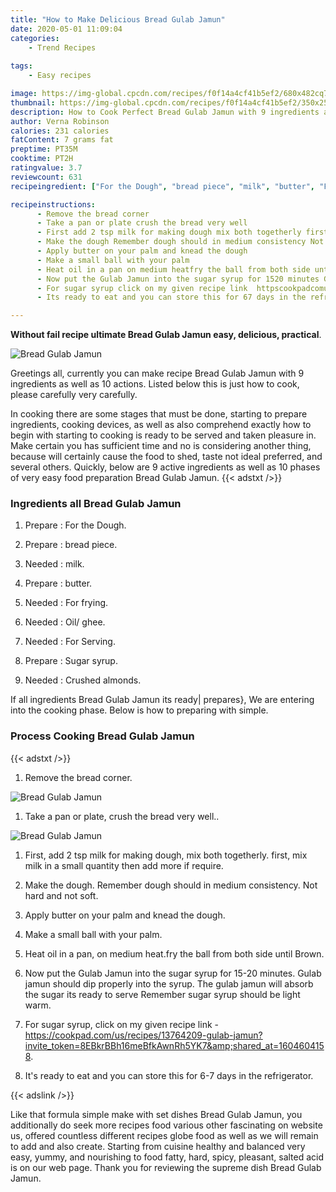 ```yaml
---
title: "How to Make Delicious Bread Gulab Jamun"
date: 2020-05-01 11:09:04
categories:
    - Trend Recipes
    
tags:
    - Easy recipes

image: https://img-global.cpcdn.com/recipes/f0f14a4cf41b5ef2/680x482cq70/bread-gulab-jamun-recipe-main-photo.jpg
thumbnail: https://img-global.cpcdn.com/recipes/f0f14a4cf41b5ef2/350x250cq70/bread-gulab-jamun-recipe-main-photo.jpg
description: How to Cook Perfect Bread Gulab Jamun with 9 ingredients and 10 stages of easy cooking.
author: Verna Robinson
calories: 231 calories
fatContent: 7 grams fat
preptime: PT35M
cooktime: PT2H
ratingvalue: 3.7
reviewcount: 631
recipeingredient: ["For the Dough", "bread piece", "milk", "butter", "For frying", "Oil ghee", "For Serving", "Sugar syrup", "Crushed almonds"]

recipeinstructions: 
      - Remove the bread corner 
      - Take a pan or plate crush the bread very well 
      - First add 2 tsp milk for making dough mix both togetherly first mix milk in a small quantity then add more if require 
      - Make the dough Remember dough should in medium consistency Not hard and not soft 
      - Apply butter on your palm and knead the dough 
      - Make a small ball with your palm 
      - Heat oil in a pan on medium heatfry the ball from both side until Brown 
      - Now put the Gulab Jamun into the sugar syrup for 1520 minutes Gulab jamun should dip properly into the syrup The gulab jamun will absorb the sugar its ready to serve Remember sugar syrup should be light warm 
      - For sugar syrup click on my given recipe link  httpscookpadcomusrecipes13764209gulabjamuninvite_token8EBkrBBh16meBfkAwnRh5YK7shared_at1604604158 
      - Its ready to eat and you can store this for 67 days in the refrigerator

---
```




**Without fail recipe ultimate Bread Gulab Jamun easy, delicious, practical**. 


![Bread Gulab Jamun](https://img-global.cpcdn.com/recipes/f0f14a4cf41b5ef2/680x482cq70/bread-gulab-jamun-recipe-main-photo.jpg "Bread Gulab Jamun")




Greetings all, currently you can make recipe Bread Gulab Jamun with 9 ingredients as well as 10 actions. Listed below this is just how to cook, please carefully very carefully.

In cooking there are some stages that must be done, starting to prepare ingredients, cooking devices, as well as also comprehend exactly how to begin with starting to cooking is ready to be served and taken pleasure in. Make certain you has sufficient time and no is considering another thing, because will certainly cause the food to shed, taste not ideal preferred, and several others. Quickly, below are 9 active ingredients as well as 10 phases of very easy food preparation Bread Gulab Jamun.
{{< adstxt />}}

### Ingredients all Bread Gulab Jamun


1. Prepare  : For the Dough.

1. Prepare  : bread piece.

1. Needed  : milk.

1. Prepare  : butter.

1. Needed  : For frying.

1. Needed  : Oil/ ghee.

1. Needed  : For Serving.

1. Prepare  : Sugar syrup.

1. Needed  : Crushed almonds.



If all ingredients Bread Gulab Jamun its ready| prepares}, We are entering into the cooking phase. Below is how to preparing with simple.

### Process Cooking Bread Gulab Jamun

{{< adstxt />}}


1. Remove the bread corner.



![Bread Gulab Jamun](https://img-global.cpcdn.com/steps/78b2f5b9ae3e0131/160x128cq70/bread-gulab-jamun-recipe-step-1-photo.jpg" "Bread Gulab Jamun")



1. Take a pan or plate, crush the bread very well..



![Bread Gulab Jamun](https://img-global.cpcdn.com/steps/4a24b5a331234e41/160x128cq70/bread-gulab-jamun-recipe-step-2-photo.jpg" "Bread Gulab Jamun")



1. First, add 2 tsp milk for making dough, mix both togetherly. first, mix milk in a small quantity then add more if require.



1. Make the dough. Remember dough should in medium consistency. Not hard and not soft.



1. Apply butter on your palm and knead the dough.



1. Make a small ball with your palm.



1. Heat oil in a pan, on medium heat.fry the ball from both side until Brown.



1. Now put the Gulab Jamun into the sugar syrup for 15-20 minutes. Gulab jamun should dip properly into the syrup. The gulab jamun will absorb the sugar its ready to serve Remember sugar syrup should be light warm.



1. For sugar syrup, click on my given recipe link - https://cookpad.com/us/recipes/13764209-gulab-jamun?invite_token=8EBkrBBh16meBfkAwnRh5YK7&amp;shared_at=1604604158.



1. It&#39;s ready to eat and you can store this for 6-7 days in the refrigerator.





{{< adslink />}}

Like that formula simple make with set dishes Bread Gulab Jamun, you additionally do seek more recipes food various other fascinating on website us, offered countless different recipes globe food as well as we will remain to add and also create. Starting from cuisine healthy and balanced very easy, yummy, and nourishing to food fatty, hard, spicy, pleasant, salted acid is on our web page. Thank you for reviewing the supreme dish Bread Gulab Jamun.

